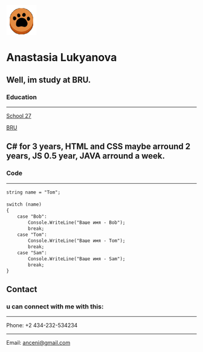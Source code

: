 ![my photo](cat_kp_dm.gif)

# Anastasia Lukyanova

## Well, im study at BRU.

### Education

---
[School 27](https://sosh27mogilev.by/)

[BRU](http://en.bru.by/)

## C# for 3 years, HTML and CSS maybe arround 2 years, JS 0.5 year, JAVA arround a week.

### Code

---

    string name = "Tom";
 
    switch (name)
    {
        case "Bob":
            Console.WriteLine("Ваше имя - Bob");
            break;
        case "Tom":
            Console.WriteLine("Ваше имя - Tom");
            break;
        case "Sam":
            Console.WriteLine("Ваше имя - Sam");
            break;
    }

## Contact

### u can connect with me with this:

---
Phone: +2 434-232-534234

---
Email: [anceni@gmail.com](gmail.com)

